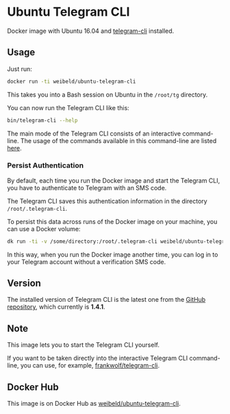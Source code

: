 # Ubuntu Telegram CLI

Docker image with Ubuntu 16.04 and [telegram-cli](https://github.com/vysheng/tg) installed.

## Usage

Just run:

~~~bash
docker run -ti weibeld/ubuntu-telegram-cli
~~~

This takes you into a Bash session on Ubuntu in the `/root/tg` directory.

You can now run the Telegram CLI like this:

~~~bash
bin/telegram-cli --help
~~~

The main mode of the Telegram CLI consists of an interactive command-line. The usage of the commands available in this command-line are listed [here](https://github.com/vysheng/tg#supported-commands).

### Persist Authentication

By default, each time you run the Docker image and start the Telegram CLI, you have to authenticate to Telegram with an SMS code.

The Telegram CLI saves this authentication information in the directory `/root/.telegram-cli`.

To persist this data across runs of the Docker image on your machine, you can use a Docker volume:

~~~bash
dk run -ti -v /some/directory:/root/.telegram-cli weibeld/ubuntu-telegram-cli
~~~

In this way, when you run the Docker image another time, you can log in to your Telegram account without a verification SMS code.

## Version

The installed version of Telegram CLI is the latest one from the [GitHub repository](https://github.com/vysheng/tg), which currently is **1.4.1**.

## Note

This image lets you to start the Telegram CLI yourself.

If you want to be taken directly into the interactive Telegram CLI command-line, you can use, for example, [frankwolf/telegram-cli](https://hub.docker.com/r/frankwolf/telegram-cli/).

## Docker Hub

This image is on Docker Hub as [weibeld/ubuntu-telegram-cli](https://hub.docker.com/r/weibeld/ubuntu-telegram-cli/).
